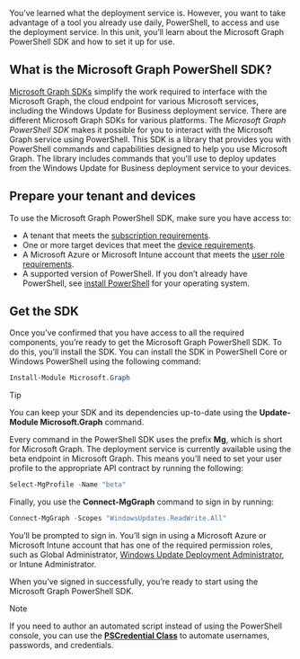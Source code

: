 You’ve learned what the deployment service is. However, you want to take advantage of a tool you already use daily, PowerShell, to access and use the deployment service. In this unit, you’ll learn about the Microsoft Graph PowerShell SDK and how to set it up for use.

## What is the Microsoft Graph PowerShell SDK?

[Microsoft Graph SDKs](/graph/sdks/sdks-overview) simplify the work required to interface with the Microsoft Graph, the cloud endpoint for various Microsoft services, including the Windows Update for Business deployment service. There are different Microsoft Graph SDKs for various platforms. The *Microsoft Graph PowerShell SDK* makes it possible for you to interact with the Microsoft Graph service using PowerShell. This SDK is a library that provides you with PowerShell commands and capabilities designed to help you use Microsoft Graph. The library includes commands that you'll use to deploy updates from the Windows Update for Business deployment service to your devices.

## Prepare your tenant and devices

To use the Microsoft Graph PowerShell SDK, make sure you have access to:

- A tenant that meets the [subscription requirements](/graph/windowsupdates-concept-overview).
- One or more target devices that meet the [device requirements](/graph/windowsupdates-concept-overview).
- A Microsoft Azure or Microsoft Intune account that meets the [user role requirements](/azure/active-directory/roles/manage-roles-portal).
- A supported version of PowerShell. If you don’t already have PowerShell, see [install PowerShell](/powershell/scripting/install/installing-powershell?view=powershell-7.1) for your operating system.

## Get the SDK

Once you’ve confirmed that you have access to all the required components, you’re ready to get the Microsoft Graph PowerShell SDK. To do this, you’ll install the SDK. You can install the SDK in PowerShell Core or Windows PowerShell using the following command:

```PowerShell
Install-Module Microsoft.Graph
```

>[!TIP]
>You can keep your SDK and its dependencies up-to-date using the **Update-Module Microsoft.Graph** command.

Every command in the PowerShell SDK uses the prefix **Mg**, which is short for Microsoft Graph. The deployment service is currently available using the beta endpoint in Microsoft Graph. This means you’ll need to set your user profile to the appropriate API contract by running the following:

```PowerShell
Select-MgProfile -Name "beta"
```

Finally, you use the **Connect-MgGraph** command to sign in by running:

```PowerShell
Connect-MgGraph -Scopes "WindowsUpdates.ReadWrite.All"
```

You’ll be prompted to sign in. You’ll sign in using a Microsoft Azure or Microsoft Intune account that has one of the required permission roles, such as Global Administrator, [Windows Update Deployment Administrator](/azure/active-directory/roles/permissions-reference), or Intune Administrator.

When you’ve signed in successfully, you’re ready to start using the Microsoft Graph PowerShell SDK.

> [!NOTE]
>If you need to author an automated script instead of using the PowerShell console, you can use the [**PSCredential Class**](/dotnet/api/system.management.automation.pscredential?view=powershellsdk-7.0.0) to automate usernames, passwords, and credentials.
